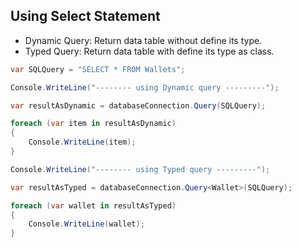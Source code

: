 ## Using Select Statement

- Dynamic Query: Return data table without define its type.
- Typed Query: Return data table with define its type as class.

```csharp
var SQLQuery = "SELECT * FROM Wallets";

Console.WriteLine("-------- using Dynamic query ---------");

var resultAsDynamic = databaseConnection.Query(SQLQuery);

foreach (var item in resultAsDynamic)
{
    Console.WriteLine(item);
}

Console.WriteLine("-------- using Typed query ---------");

var resultAsTyped = databaseConnection.Query<Wallet>(SQLQuery);

foreach (var wallet in resultAsTyped)
{
    Console.WriteLine(wallet);
}
```
